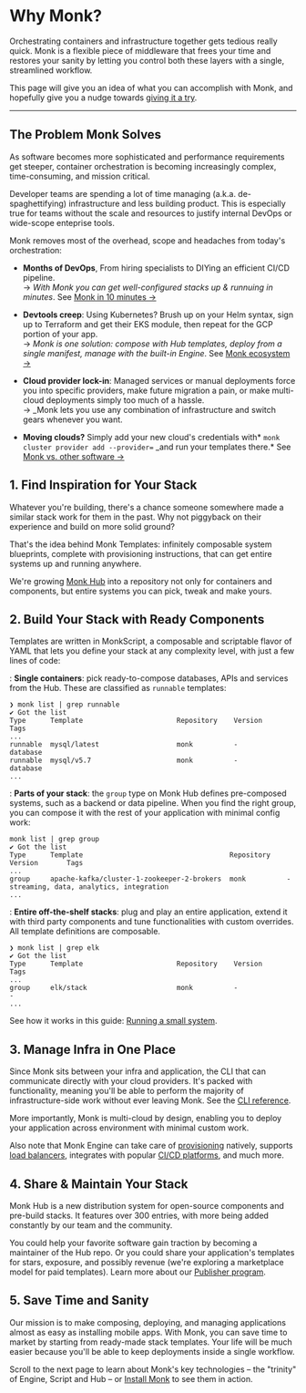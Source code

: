 # Why Monk?

Orchestrating containers and infrastructure together gets tedious really quick. Monk is a flexible piece of middleware that frees your time and restores your sanity by letting you control both these layers with a single, streamlined workflow.

This page will give you an idea of what you can accomplish with Monk, and hopefully give you a nudge towards [giving it a try](get-monk.md).

---

## The Problem Monk Solves

As software becomes more sophisticated and performance requirements get steeper, container orchestration is becoming increasingly complex, time-consuming, and mission critical.

Developer teams are spending a lot of time managing (a.k.a. de-spaghettifying) infrastructure and less building product. This is especially true for teams without the scale and resources to justify internal DevOps or wide-scope enteprise tools.

Monk removes most of the overhead, scope and headaches from today's orchestration:

-   **Months of DevOps**, From hiring specialists to DIYing an efficient CI/CD pipeline.
    <br>&#8594;
    _With Monk you can get well-configured stacks up & runnuing in minutes_. See [Monk in 10 minutes &#8594;
    ](monk-in-10.md)

-   **Devtools creep**: Using Kubernetes? Brush up on your Helm syntax, sign up to Terraform and get their EKS module, then repeat for the GCP portion of your app.
    <br>&#8594;
    _Monk is one solution: compose with Hub templates, deploy from a single manifest, manage with the built-in Engine_. See [Monk ecosystem &#8594;
    ](key-concepts.md)

-   **Cloud provider lock-in**: Managed services or manual deployments force you into specific providers, make future migration a pain, or make multi-cloud deployments simply too much of a hassle.
    <br>&#8594;
    \_Monk lets you use any combination of infrastructure and switch gears whenever you want.

-   **Moving clouds?** Simply add your new cloud's credentials with* `monk cluster provider add --provider=` \_and run your templates there.* See [Monk vs. other software &#8594;
    ](comparison.md)

## 1. Find Inspiration for Your Stack

Whatever you're building, there's a chance someone somewhere made a similar stack work for them in the past. Why not piggyback on their experience and build on more solid ground?

That's the idea behind Monk Templates: infinitely composable system blueprints, complete with provisioning instructions, that can get entire systems up and running anywhere.

We're growing [Monk Hub](https://monkhub.io) into a repository not only for containers and components, but entire systems you can pick, tweak and make yours.

## 2. Build Your Stack with Ready Components

Templates are written in MonkScript, a composable and scriptable flavor of YAML that lets you define your stack at any complexity level, with just a few lines of code:

: **Single containers**: pick ready-to-compose databases, APIs and services from the Hub. These are classified as `runnable` templates:

```
❯ monk list | grep runnable
✔ Got the list
Type      Template                       Repository    Version        Tags
...
runnable  mysql/latest                   monk          -              database
runnable  mysql/v5.7                     monk          -              database
...
```

: **Parts of your stack**: the `group` type on Monk Hub defines pre-composed systems, such as a backend or data pipeline. When you find the right group, you can compose it with the rest of your application with minimal config work:

```
monk list | grep group
✔ Got the list
Type      Template                                    Repository    Version       Tags
...
group     apache-kafka/cluster-1-zookeeper-2-brokers  monk          -             streaming, data, analytics, integration
...
```

: **Entire off-the-shelf stacks**: plug and play an entire application, extend it with third party components and tune functionalities with custom overrides. All template definitions are composable.

```
❯ monk list | grep elk
✔ Got the list
Type      Template                       Repository    Version           Tags
...
group     elk/stack                      monk          -                 -
...
```

See how it works in this guide: [Running a small system](./guides/basic-app.md).

## 3. Manage Infra in One Place

Since Monk sits between your infra and application, the CLI that can communicate directly with your cloud providers. It's packed with functionality, meaning you'll be able to perform the majority of infrastructure-side work without ever leaving Monk. See the [CLI reference](./cli/monk.md).

More importantly, Monk is multi-cloud by design, enabling you to deploy your application across environment with minimal custom work.

Also note that Monk Engine can take care of [provisioning](./guides/provisioning-via-templates.md) natively, supports [load balancers](./guides/load-balancers.md), integrates with popular [CI/CD platforms](guides/ci-cd.md), and much more.

## 4. Share & Maintain Your Stack

Monk Hub is a new distribution system for open-source components and pre-build stacks. It features over 300 entries, with more being added constantly by our team and the community.

You could help your favorite software gain traction by becoming a maintainer of the Hub repo. Or you could share your application's templates for stars, exposure, and possibly revenue (we're exploring a marketplace model for paid templates). Learn more about our [Publisher program](publishers.md).

## 5. Save Time and Sanity

Our mission is to make composing, deploying, and managing applications almost as easy as installing mobile apps. With Monk, you can save time to market by starting from ready-made stack templates. Your life will be much easier because you'll be able to keep deployments inside a single workflow.

Scroll to the next page to learn about Monk's key technologies – the "trinity" of Engine, Script and Hub – or [Install Monk](get-monk.md) to see them in action.
